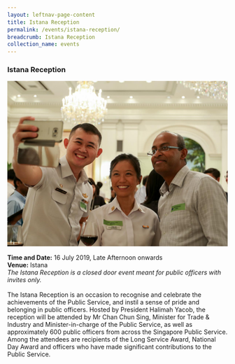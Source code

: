 ```yaml
---
layout: leftnav-page-content
title: Istana Reception
permalink: /events/istana-reception/
breadcrumb: Istana Reception
collection_name: events
---
```

### Istana Reception

![Istana](/images/4.jpg)

**Time and Date:** 16 July 2019, Late Afternoon onwards
<br>
**Venue:** Istana
<br>
*The Istana Reception is a closed door event meant for public officers with invites only.*
<br>
<br>
The Istana Reception is an occasion to recognise and celebrate the achievements of the Public Service, and instil a sense of pride and belonging in public officers. Hosted by President Halimah Yacob, the reception will be attended by Mr Chan Chun Sing, Minister for Trade & Industry and Minister-in-charge of the Public Service, as well as approximately 600 public officers from across the Singapore Public Service. Among the attendees are recipients of the Long Service Award, National Day Award and officers who have made significant contributions to the Public Service. 
<!-- <a href="#"><img src="/images/sign-up-btn.png" style="width:280px" /> </a> -->
<!-- <a href="include link><img src="/include image" style="width:280px"/> </a> --> 
